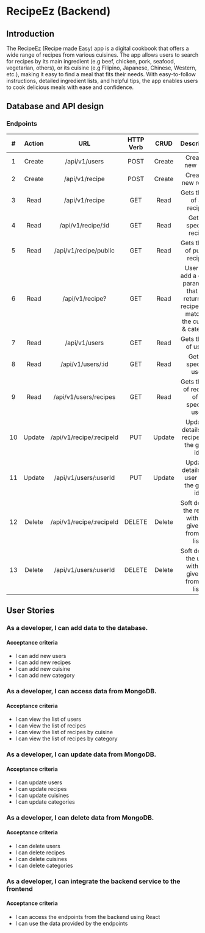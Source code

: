 # RecipeEz (Backend)

## Introduction

The RecipeEz (Recipe made Easy) app is a digital cookbook that offers a wide range of recipes from various cuisines. The app allows users to search for recipes by its main ingredient (e.g beef, chicken, pork, seafood, vegetarian, others), or its cuisine (e.g Filipino, Japanese, Chinese, Western, etc.), making it easy to find a meal that fits their needs. With easy-to-follow instructions, detailed ingredient lists, and helpful tips, the app enables users to cook delicious meals with ease and confidence.

## Database and API design

### Endpoints

|  #  | Action |           URL            | HTTP Verb |  CRUD  |                                           Description                                           |
| :-: | :----: | :----------------------: | :-------: | :----: | :---------------------------------------------------------------------------------------------: |
|  1  | Create |      /api/v1/users       |   POST    | Create |                                        Create a new user                                        |
|  2  | Create |      /api/v1/recipe      |   POST    | Create |                                       Create a new recipe                                       |
|  3  |  Read  |      /api/v1/recipe      |    GET    |  Read  |                                  Gets the list of all recipes                                   |
|  4  |  Read  |    /api/v1/recipe/:id    |    GET    |  Read  |                                     Gets a specific recipe                                      |
|  5  |  Read  |  /api/v1/recipe/public   |    GET    |  Read  |                                 Gets the list of public recipes                                 |
|  6  |  Read  |     /api/v1/recipe?      |    GET    |  Read  | User can add a query parameter that will return the recipes that matches the cuisine & category |
|  7  |  Read  |      /api/v1/users       |    GET    |  Read  |                                     Gets the list of users                                      |
|  8  |  Read  |    /api/v1/users/:id     |    GET    |  Read  |                                      Gets a specific user                                       |
|  9  |  Read  |  /api/v1/users/recipes   |    GET    |  Read  |                           Gets the list of recipes of a specific user                           |
| 10  | Update | /api/v1/recipe/:recipeId |    PUT    | Update |                         Updates details of a recipe with the given id.                          |
| 11  | Update |  /api/v1/users/:userId   |    PUT    | Update |                          Updates details of a user with the given id.                           |
| 12  | Delete | /api/v1/recipe/:recipeId |  DELETE   | Delete |                    Soft deletes the recipe with the given id from the list.                     |
| 13  | Delete |  /api/v1/users/:userId   |  DELETE   | Delete |                     Soft deletes the user with the given id from the list.                      |

## User Stories

### As a developer, I can add data to the database.

#### Acceptance criteria

- I can add new users
- I can add new recipes
- I can add new cuisine
- I can add new category

### As a developer, I can access data from MongoDB.

#### Acceptance criteria

- I can view the list of users
- I can view the list of recipes
- I can view the list of recipes by cuisine
- I can view the list of recipes by category

### As a developer, I can update data from MongoDB.

#### Acceptance criteria

- I can update users
- I can update recipes
- I can update cuisines
- I can update categories

### As a developer, I can delete data from MongoDB.

#### Acceptance criteria

- I can delete users
- I can delete recipes
- I can delete cuisines
- I can delete categories

### As a developer, I can integrate the backend service to the frontend

#### Acceptance criteria

- I can access the endpoints from the backend using React
- I can use the data provided by the endpoints

